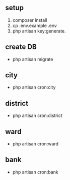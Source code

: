 
## setup
1. composer install
2. cp .env.example .env
3. php artisan key:generate.

## create DB
+ php artisan migrate

## city
+ php artisan cron:city
## district
+ php artisan cron:district
## ward
+ php artisan cron:ward
## bank
+ php artisan cron:bank
